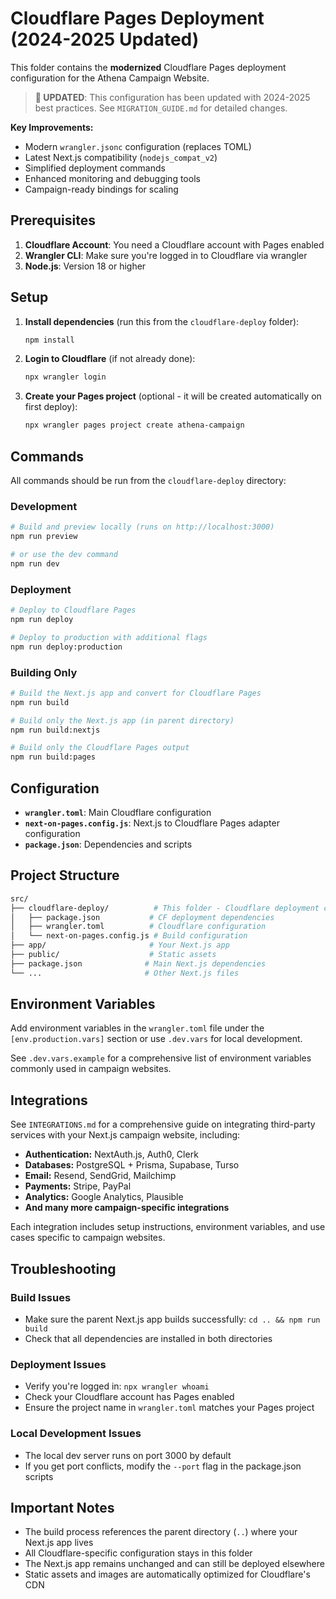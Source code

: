 # Cloudflare Pages Deployment (2024-2025 Updated)

This folder contains the **modernized** Cloudflare Pages deployment configuration for the Athena Campaign Website.

> **🔄 UPDATED**: This configuration has been updated with 2024-2025 best practices. See `MIGRATION_GUIDE.md` for detailed changes.

**Key Improvements:**

- Modern `wrangler.jsonc` configuration (replaces TOML)
- Latest Next.js compatibility (`nodejs_compat_v2`)
- Simplified deployment commands
- Enhanced monitoring and debugging tools
- Campaign-ready bindings for scaling

## Prerequisites

1. **Cloudflare Account**: You need a Cloudflare account with Pages enabled
2. **Wrangler CLI**: Make sure you're logged in to Cloudflare via wrangler
3. **Node.js**: Version 18 or higher

## Setup

1. **Install dependencies** (run this from the `cloudflare-deploy` folder):

   ```bash
   npm install
   ```

2. **Login to Cloudflare** (if not already done):

   ```bash
   npx wrangler login
   ```

3. **Create your Pages project** (optional - it will be created automatically on first deploy):

   ```bash
   npx wrangler pages project create athena-campaign
   ```

## Commands

All commands should be run from the `cloudflare-deploy` directory:

### Development

```bash
# Build and preview locally (runs on http://localhost:3000)
npm run preview

# or use the dev command
npm run dev
```

### Deployment

```bash
# Deploy to Cloudflare Pages
npm run deploy

# Deploy to production with additional flags
npm run deploy:production
```

### Building Only

```bash
# Build the Next.js app and convert for Cloudflare Pages
npm run build

# Build only the Next.js app (in parent directory)
npm run build:nextjs

# Build only the Cloudflare Pages output
npm run build:pages
```

## Configuration

- **`wrangler.toml`**: Main Cloudflare configuration
- **`next-on-pages.config.js`**: Next.js to Cloudflare Pages adapter configuration
- **`package.json`**: Dependencies and scripts

## Project Structure

```bash
src/
├── cloudflare-deploy/          # This folder - Cloudflare deployment config
│   ├── package.json           # CF deployment dependencies
│   ├── wrangler.toml          # Cloudflare configuration
│   └── next-on-pages.config.js # Build configuration
├── app/                       # Your Next.js app
├── public/                    # Static assets
├── package.json              # Main Next.js dependencies
└── ...                       # Other Next.js files
```

## Environment Variables

Add environment variables in the `wrangler.toml` file under the `[env.production.vars]` section or use `.dev.vars` for local development.

See `.dev.vars.example` for a comprehensive list of environment variables commonly used in campaign websites.

## Integrations

See `INTEGRATIONS.md` for a comprehensive guide on integrating third-party services with your Next.js campaign website, including:

- **Authentication:** NextAuth.js, Auth0, Clerk
- **Databases:** PostgreSQL + Prisma, Supabase, Turso
- **Email:** Resend, SendGrid, Mailchimp
- **Payments:** Stripe, PayPal
- **Analytics:** Google Analytics, Plausible
- **And many more campaign-specific integrations**

Each integration includes setup instructions, environment variables, and use cases specific to campaign websites.

## Troubleshooting

### Build Issues

- Make sure the parent Next.js app builds successfully: `cd .. && npm run build`
- Check that all dependencies are installed in both directories

### Deployment Issues

- Verify you're logged in: `npx wrangler whoami`
- Check your Cloudflare account has Pages enabled
- Ensure the project name in `wrangler.toml` matches your Pages project

### Local Development Issues

- The local dev server runs on port 3000 by default
- If you get port conflicts, modify the `--port` flag in the package.json scripts

## Important Notes

- The build process references the parent directory (`..`) where your Next.js app lives
- All Cloudflare-specific configuration stays in this folder
- The Next.js app remains unchanged and can still be deployed elsewhere
- Static assets and images are automatically optimized for Cloudflare's CDN

